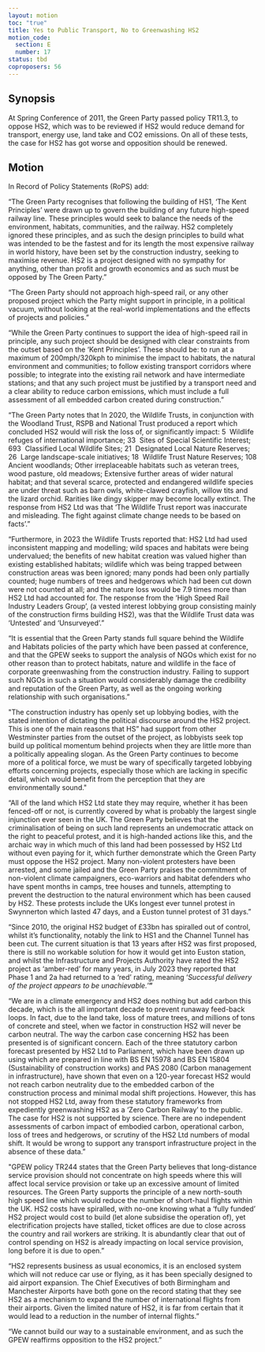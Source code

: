 ```yaml
---
layout: motion
toc: "true"
title: Yes to Public Transport, No to Greenwashing HS2
motion_code:
  section: E
  number: 17
status: tbd
coproposers: 56
---
```

## Synopsis

At Spring Conference of 2011, the Green Party passed policy TR11.3, to oppose HS2, which was to be reviewed if HS2 would reduce demand for transport, energy use, land take and CO2 emissions. On all of these tests, the case for HS2 has got worse and opposition should be renewed. 

## Motion

In Record of Policy Statements (RoPS) add:

“The Green Party recognises that following the building of HS1, ‘The Kent Principles’ were drawn up to govern the building of any future high-speed railway line. These principles would seek to balance the needs of the environment, habitats, communities, and the railway. HS2 completely ignored these principles, and as such the design principles to build what was intended to be the fastest and for its length the most expensive railway in world history, have been set by the construction industry, seeking to maximise revenue. HS2 is a project designed with no sympathy for anything, other than profit and growth economics and as such must be opposed by The Green Party.”

“The Green Party should not approach high-speed rail, or any other proposed project which the Party might support in principle, in a political vacuum, without looking at the real-world implementations and the effects of projects and policies.”

“While the Green Party continues to support the idea of high-speed rail in principle, any such project should be designed with clear constraints from the outset based on the ‘Kent Principles’. These should be: to run at a maximum of 200mph/320kph to minimise the impact to habitats, the natural environment and communities; to follow existing transport corridors where possible; to integrate into the existing rail network and have intermediate stations; and that any such project must be justified by a transport need and a clear ability to reduce carbon emissions, which must include a full assessment of all embedded carbon created during construction.”

“The Green Party notes that In 2020, the Wildlife Trusts, in conjunction with the Woodland Trust, RSPB and National Trust produced a report which concluded HS2 would will risk the loss of, or significantly impact: 5  Wildlife refuges of international importance; 33  Sites of Special Scientific Interest; 693  Classified Local Wildlife Sites; 21  Designated Local Nature Reserves; 26  Large landscape-scale initiatives; 18  Wildlife Trust Nature Reserves; 108 Ancient woodlands; Other irreplaceable habitats such as veteran trees, wood pasture, old meadows; Extensive further areas of wider natural habitat; and that several scarce, protected and endangered wildlife species are under threat such as barn owls, white-clawed crayfish, willow tits and the lizard orchid. Rarities like dingy skipper may become locally extinct. The response from HS2 Ltd was that ‘The Wildlife Trust report was inaccurate and misleading. The fight against climate change needs to be based on facts’.”

“Furthermore, in 2023 the Wildlife Trusts reported that: HS2 Ltd had used inconsistent mapping and modelling; wild spaces and habitats were being undervalued; the benefits of new habitat creation was valued higher than existing established habitats; wildlife which was being trapped between construction areas was been ignored; many ponds had been only partially counted; huge numbers of trees and hedgerows which had been cut down were not counted at all; and the nature loss would be 7.9 times more than HS2 Ltd had accounted for. The response from the ‘High Speed Rail Industry Leaders Group’, (a vested interest lobbying group consisting mainly of the construction firms building HS2), was that the Wildlife Trust data was ‘Untested’ and ‘Unsurveyed’.”

“It is essential that the Green Party stands full square behind the Wildlife and Habitats policies of the party which have been passed at conference, and that the GPEW seeks to support the analysis of NGOs which exist for no other reason than to protect habitats, nature and wildlife in the face of corporate greenwashing from the construction industry. Failing to support such NGOs in such a situation would considerably damage the credibility and reputation of the Green Party, as well as the ongoing working relationship with such organisations.”

"The construction industry has openly set up lobbying bodies, with the stated intention of dictating the political discourse around the HS2 project. This is one of the main reasons that HS” had support from other Westminster parties from the outset of the project, as lobbyists seek top build up political momentum behind projects when they are little more than a politically appealing slogan. As the Green Party continues to become more of a political force, we must be wary of specifically targeted lobbying efforts concerning projects, especially those which are lacking in specific detail, which would benefit from the perception that they are environmentally sound."

“All of the land which HS2 Ltd state they may require, whether it has been fenced-off or not, is currently covered by what is probably the largest single injunction ever seen in the UK. The Green Party believes that the criminalisation of being on such land represents an undemocratic attack on the right to peaceful protest, and it is high-handed actions like this, and the archaic way in which much of this land had been possessed by HS2 Ltd without even paying for it, which further demonstrate which the Green Party must oppose the HS2 project. Many non-violent protesters have been arrested, and some jailed and the Green Party praises the commitment of non-violent climate campaigners, eco-warriors and habitat defenders who have spent months in camps, tree houses and tunnels, attempting to prevent the destruction to the natural environment which has been caused by HS2. These protests include the UKs longest ever tunnel protest in Swynnerton which lasted 47 days, and a Euston tunnel protest of 31 days.”

“Since 2010, the original HS2 budget of £33bn has spiralled out of control, whilst it’s functionality, notably the link to HS1 and the Channel Tunnel has been cut. The current situation is that 13 years after HS2 was first proposed, there is still no workable solution for how it would get into Euston station, and whilst the Infrastructure and Projects Authority have rated the HS2 project as ‘amber-red’ for many years, in July 2023 they reported that Phase 1 and 2a had returned to a ‘red’ rating, meaning ‘*Successful delivery of the project appears to be unachievable.*’**”**

“We are in a climate emergency and HS2 does nothing but add carbon this decade, which is the all important decade to prevent runaway feed-back loops. In fact, due to the land take, loss of mature trees, and millions of tons of concrete and steel, when we factor in construction HS2 will never be carbon neutral. The way the carbon case concerning HS2 has been presented is of significant concern. Each of the three statutory carbon forecast presented by HS2 Ltd to Parliament, which have been drawn up using which are prepared in line with BS EN 15978 and BS EN 15804 (Sustainability of construction works) and PAS 2080 (Carbon management in infrastructure), have shown that even on a 120-year forecast HS2 would not reach carbon neutrality due to the embedded carbon of the construction process and minimal modal shift projections. However, this has not stopped HS2 Ltd, away from these statutory frameworks from expediently greenwashing HS2 as a ‘Zero Carbon Railway’ to the public. The case for HS2 is not supported by science. There are no independent assessments of carbon impact of embodied carbon, operational carbon, loss of trees and hedgerows, or scrutiny of the HS2 Ltd numbers of modal shift. It would be wrong to support any transport infrastructure project in the absence of these data.”

"GPEW policy TR244 states that the Green Party believes that long-distance service provision should not concentrate on high speeds where this will affect local service provision or take up an excessive amount of limited resources. The Green Party supports the principle of a new north-south high speed line which would reduce the number of short-haul flights within the UK. HS2 costs have spiralled, with no-one knowing what a ‘fully funded’ HS2 project would cost to build (let alone subsidise the operation of), yet electrification projects have stalled, ticket offices are due to close across the country and rail workers are striking. It is abundantly clear that out of control spending on HS2 is already impacting on local service provision, long before it is due to open.”

“HS2 represents business as usual economics, it is an enclosed system which will not reduce car use or flying, as it has been specially designed to aid airport expansion. The Chief Executives of both Birmingham and Manchester Airports have both gone on the record stating that they see HS2 as a mechanism to expand the number of international flights from their airports. Given the limited nature of HS2, it is far from certain that it would lead to a reduction in the number of internal flights.”

“We cannot build our way to a sustainable environment, and as such the GPEW reaffirms opposition to the HS2 project.”